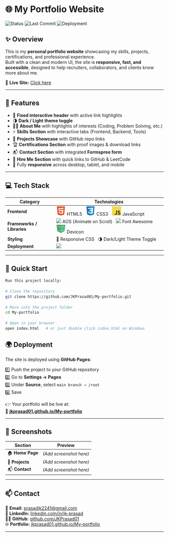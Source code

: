 # 🌐 My Portfolio Website

![Status](https://img.shields.io/badge/Status-Active-success)
![Last Commit](https://img.shields.io/github/last-commit/JKPrasad01/My-portfolio)
![Deployment](https://img.shields.io/badge/Deployed-GitHub%20Pages-blue)

## ✨ Overview
This is my **personal portfolio website** showcasing my skills, projects, certifications, and professional experience.  
Built with a clean and modern UI, the site is **responsive, fast, and accessible**, designed to help recruiters, collaborators, and clients know more about me.

🔗 **Live Site:** [Click here](https://jkprasad01.github.io/My-portfolio)

---

## 🚀 Features
- 📌 **Fixed interactive header** with active link highlights  
- 🌗 **Dark / Light theme toggle**  
- 🧑‍💻 **About Me** with highlights of interests (Coding, Problem Solving, etc.)  
- ⚡ **Skills Section** with interactive tabs (Frontend, Backend, Tools)  
- 📂 **Projects Showcase** with GitHub repo links  
- 🏆 **Certifications Section** with proof images & download links  
- 📬 **Contact Section** with integrated **Formspree form**  
- 🤝 **Hire Me Section** with quick links to GitHub & LeetCode  
- 📱 Fully **responsive** across desktop, tablet, and mobile  

---

## 💻 Tech Stack


| **Category**       | **Technologies** |
|---------------------|------------------|
| **Frontend**        | <img src="https://raw.githubusercontent.com/devicons/devicon/master/icons/html5/html5-original.svg" width="30"/> HTML5 &nbsp; <img src="https://raw.githubusercontent.com/devicons/devicon/master/icons/css3/css3-original.svg" width="30"/> CSS3 &nbsp; <img src="https://raw.githubusercontent.com/devicons/devicon/master/icons/javascript/javascript-original.svg" width="30"/> JavaScript |
| **Frameworks / Libraries** | <img src="https://raw.githubusercontent.com/michalsnik/aos/master/assets/aos.gif" width="60"/> AOS (Animate on Scroll) &nbsp; <img src="https://cdnjs.cloudflare.com/ajax/libs/font-awesome/6.0.0-beta3/svgs/solid/code.svg" width="25"/> Font Awesome &nbsp; <img src="https://raw.githubusercontent.com/devicons/devicon/master/icons/devicon/devicon-original.svg" width="30"/> Devicon |
| **Styling**         | 🎨 Responsive CSS &nbsp; 🌗 Dark/Light Theme Toggle |
| **Deployment**      | <img src="https://img.shields.io/badge/GitHub%20Pages-327FC7?logo=github&logoColor=white" height="25"/>  |


---

## 🚀 Quick Start
```bash
Run this project locally:

# Clone the repository
git clone https://github.com/JKPrasad01/My-portfolio.git

# Move into the project folder
cd My-portfolio

# Open in your browser
open index.html   # or just double click index.html on Windows
```

## 🌍 Deployment

The site is deployed using **GitHub Pages**:

1️⃣ Push the project to your GitHub repository  
2️⃣ Go to **Settings → Pages**  
3️⃣ Under **Source**, select `main branch → /root`  
4️⃣ Save  

👉 Your portfolio will be live at:  
🔗 **[jkprasad01.github.io/My-portfolio](https://jkprasad01.github.io/My-portfolio)**  

---

## 📸 Screenshots

| **Section**   | **Preview** |
|---------------|-------------|
| 🏠 **Home Page** | *(Add screenshot here)* |
| 💼 **Projects**  | *(Add screenshot here)* |
| 📬 **Contact**   | *(Add screenshot here)* |


---

## 📫 Contact

📩 **Email:** [prasadjk2241@gmail.com](mailto:prasadjk2241@gmail.com)  
💼 **LinkedIn:** [linkedin.com/in/jk-prasad](https://linkedin.com/in/jk-prasad)  
🧑‍💻 **GitHub:** [github.com/JKPrasad01](https://github.com/JKPrasad01)  
🌐 **Portfolio:** [jkprasad01.github.io/My-portfolio](https://jkprasad01.github.io/My-portfolio)  

---

